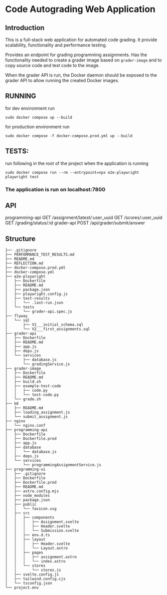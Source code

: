 # Code Autograding Web Application

## Introduction
This is a full-stack web application for automated code grading.
It provide scalability, functionality and performance testing.

Provides an endpoint for grading programming assignments. Has the functionality
needed to create a grader image based on `grader-image` and to copy source code
and test code to the image.

When the grader API is run, the Docker daemon should be exposed to the grader
API to allow running the created Docker images.

## RUNNING

for dev environment run

```
sudo docker compose up --build
```

for production environment run

```
sudo docker compose -f docker-compose.prod.yml up --build
```

## TESTS:

run following in the root of the project when the application is running

```
sudo docker compose run --rm --entrypoint=npx e2e-playwright playwright test
```

### The application is run on localhost:7800

## API
programming-api
  GET /assignment/latest/:user_uuid
  GET /scores/:user_uuid
  GET /grading/status/:id
grader-api
  POST /api/grader/submit/answer

## Structure
```
├── .gitignore
├── PERFORMANCE_TEST_RESULTS.md
├── README.md
├── REFLECTION.md
├── docker-compose.prod.yml
├── docker-compose.yml
├── e2e-playwright
│   ├── Dockerfile
│   ├── README.md
│   ├── package.json
│   ├── playwright.config.js
│   ├── test-results
│   │   └── .last-run.json
│   └── tests
│       └── grader-api.spec.js
├── flyway
│   └── sql
│       ├── V1___initial_schema.sql
│       └── V2___first_assignments.sql
├── grader-api
│   ├── Dockerfile
│   ├── README.md
│   ├── app.js
│   ├── deps.js
│   └── services
│       ├── database.js
│       └── gradingService.js
├── grader-image
│   ├── Dockerfile
│   ├── README.md
│   ├── build.sh
│   ├── example-test-code
│   │   ├── code.py
│   │   └── test-code.py
│   └── grade.sh
├── k6
│   ├── README.md
│   ├── loading_assignment.js
│   └── submit_assignment.js
├── nginx
│   └── nginx.conf
├── programming-api
│   ├── Dockerfile
│   ├── Dockerfile.prod
│   ├── app.js
│   ├── database
│   │   └── database.js
│   ├── deps.js
│   └── services
│       └── programmingAssignmentService.js
├── programming-ui
│   ├── .gitignore
│   ├── Dockerfile
│   ├── Dockerfile.prod
│   ├── README.md
│   ├── astro.config.mjs
│   ├── node_modules
│   ├── package.json
│   ├── public
│   │   └── favicon.svg
│   ├── src
│   │   ├── components
│   │   │   ├── Assignment.svelte
│   │   │   ├── Header.svelte
│   │   │   └── Submission.svelte
│   │   ├── env.d.ts
│   │   ├── layout
│   │   │   ├── Header.svelte
│   │   │   └── Layout.astro
│   │   ├── pages
│   │   │   ├── assignment.astro
│   │   │   └── index.astro
│   │   └── stores
│   │       └── stores.js
│   ├── svelte.config.js
│   ├── tailwind.config.cjs
│   └── tsconfig.json
└── project.env
```
